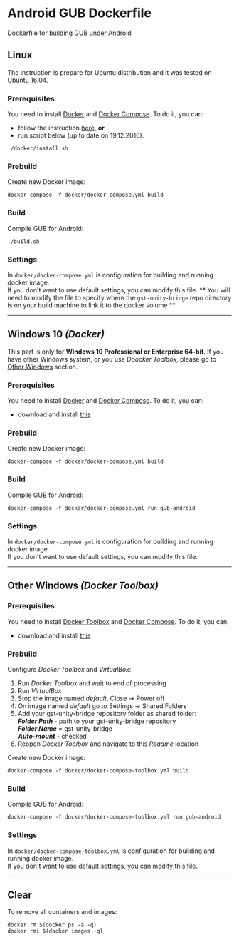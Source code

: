 # **Android GUB Dockerfile**

Dockerfile for building GUB under Android


## **Linux**

The instruction is prepare for Ubuntu distribution and it was tested on Ubuntu 16.04.

### Prerequisites

You need to install [Docker](https://www.docker.com/) and [Docker Compose](https://docs.docker.com/compose/). To do it, you can:

* follow the instruction [here](https://docs.docker.com/compose/install), **or**
* run script below (up to date on 19.12.2016).

```
./docker/install.sh
```


### Prebuild

Create new Docker image:

```
docker-compose -f docker/docker-compose.yml build
```


### Build

Compile GUB for Android:

```
./build.sh
```


### Settings

In ``docker/docker-compose.yml`` is configuration for building and running docker image.  
If you don't want to use default settings, you can modify this file.
** You will need to modify the file to specify where the `gst-unity-bridge` repo directory is on your build machine to link it to the docker volume **

----------

## **Windows 10** *(Docker)*

This part is only for **Windows 10 Professional or Enterprise 64-bit**. If you have other Windows system, or you use *Doocker Toolbox*, please go to [Other Windows](#other-windows-docker-toolbox) section.


### Prerequisites

You need to install [Docker](https://www.docker.com/) and [Docker Compose](https://docs.docker.com/compose/). To do it, you can:

* download and install [this](https://download.docker.com/win/stable/InstallDocker.msi)


### Prebuild

Create new Docker image:

```
docker-compose -f docker/docker-compose.yml build
```


### Build

Compile GUB for Android:

```
docker-compose -f docker/docker-compose.yml run gub-android
```


### Settings

In ``docker/docker-compose.yml`` is configuration for building and running docker image.  
If you don't want to use default settings, you can modify this file.

----------

## **Other Windows** *(Docker Toolbox)*


### Prerequisites

You need to install [Docker Toolbox](www.docker.com/products/docker-toolbox) and [Docker Compose](https://docs.docker.com/compose/). To do it, you can:

* download and install [this](https://download.docker.com/win/stable/DockerToolbox.exe)


### Prebuild

Configure *Docker Toolbox* and *VirtualBox*:

1. Run *Docker Toolbox* and wait to end of processing
2. Run *VirtualBox*
3. Stop the image named *default*. Close -> Power off
4. On image named *default* go to Settings -> Shared Folders
5. Add your gst-unity-bridge repository folder as shared folder:  
***Folder Path*** - path to your gst-unity-bridge repository  
***Folder Name*** = gst-unity-bridge  
***Auto-mount*** - checked
6. Reopen *Docker Toolbox* and navigate to this *Readme* location

Create new Docker image:

```
docker-compose -f docker/docker-compose-toolbox.yml build
```


### Build

Compile GUB for Android:

```
docker-compose -f docker/docker-compose-toolbox.yml run gub-android
```


### Settings

In ``docker/docker-compose-toolbox.yml`` is configuration for building and running docker image.  
If you don't want to use default settings, you can modify this file.

----------

## Clear

To remove all containers and images:

```
docker rm $(docker ps -a -q)
docker rmi $(docker images -q)
```
